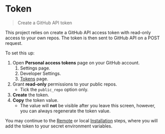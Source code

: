# Token
> Create a GitHub API token

This project relies on create a GitHub API access token with read-only access to your own repos.
 The token is then sent to GitHub API on a POST request.


To set this up:

1. Open **Personal access tokens** page on your GitHub account.
    1. Settings page.
    2. Developer Settings.
    3. [Tokens](https://github.com/settings/tokens) page.
2. Grant **read-only** permissions to your public repos.
    - Tick the `public_repo` option only.
3. **Create** the token.
4. **Copy** the token value.
    - The value will **not** be visible after you leave this screen, however, you can always regenerate the token value.

You may continue to the [Remote](remote.md) or local [Installation](installation.md) steps, where you will add the token to your secret environment variables.
